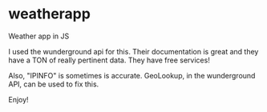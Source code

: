 # weatherapp
Weather app in JS 


I used the wunderground api for this. Their documentation is great and they have a TON of really pertinent data. They have free services!

Also, "IPINFO" is sometimes is accurate. GeoLookup, in the wunderground API, can be used to fix this. 


Enjoy!
